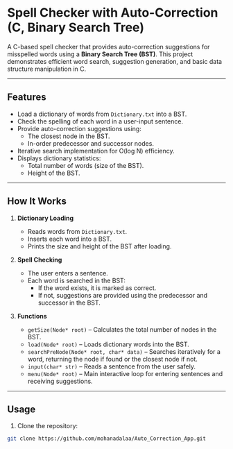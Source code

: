 # Spell Checker with Auto-Correction (C, Binary Search Tree)

A C-based spell checker that provides auto-correction suggestions for misspelled words using a **Binary Search Tree (BST)**. This project demonstrates efficient word search, suggestion generation, and basic data structure manipulation in C.

---

## Features

- Load a dictionary of words from `Dictionary.txt` into a BST.
- Check the spelling of each word in a user-input sentence.
- Provide auto-correction suggestions using:
  - The closest node in the BST.
  - In-order predecessor and successor nodes.
- Iterative search implementation for O(log N) efficiency.
- Displays dictionary statistics:
  - Total number of words (size of the BST).
  - Height of the BST.

---

## How It Works

1. **Dictionary Loading**
   - Reads words from `Dictionary.txt`.
   - Inserts each word into a BST.
   - Prints the size and height of the BST after loading.

2. **Spell Checking**
   - The user enters a sentence.
   - Each word is searched in the BST:
     - If the word exists, it is marked as correct.
     - If not, suggestions are provided using the predecessor and successor in the BST.

3. **Functions**
   - `getSize(Node* root)` – Calculates the total number of nodes in the BST.
   - `load(Node* root)` – Loads dictionary words into the BST.
   - `searchPreNode(Node* root, char* data)` – Searches iteratively for a word, returning the node if found or the closest node if not.
   - `input(char* str)` – Reads a sentence from the user safely.
   - `menu(Node* root)` – Main interactive loop for entering sentences and receiving suggestions.

---

## Usage

1. Clone the repository:

```bash
git clone https://github.com/mohanadalaa/Auto_Correction_App.git
